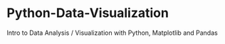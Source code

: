 # Python-Data-Visualization
Intro to Data Analysis / Visualization with Python, Matplotlib and Pandas
